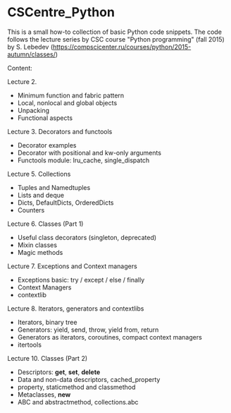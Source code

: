 # CSCentre_Python
This is a small how-to collection of basic Python code snippets. The code follows the lecture series by CSC course "Python programming" (fall 2015) by S. Lebedev (https://compscicenter.ru/courses/python/2015-autumn/classes/)

Content:

Lecture 2. 
- Minimum function and fabric pattern
- Local, nonlocal and global objects
- Unpacking
- Functional aspects

Lecture 3. Decorators and functools
- Decorator examples
- Decorator with positional and kw-only arguments
- Functools module: lru_cache, single_dispatch

Lecture 5. Collections
- Tuples and Namedtuples
- Lists and deque
- Dicts, DefaultDicts, OrderedDicts
- Counters

Lecture 6. Classes (Part 1)
- Useful class decorators (singleton, deprecated)
- Mixin classes
- Magic methods

 Lecture 7. Exceptions and Context managers
 - Exceptions basic: try / except / else / finally
 - Context Managers
 - contextlib

 Lecture 8. Iterators, generators and contextlibs
 - Iterators, binary tree
 - Generators: yield, send, throw, yield from, return
 - Generators as iterators, coroutines, compact context managers
 - itertools

 Lecture 10. Classes (Part 2)
 - Descriptors: __get__, __set__, __delete__
 - Data and non-data descriptors, cached_property
 - property, staticmethod and classmethod
 - Metaclasses, __new__
 - ABC and abstractmethod, collections.abc